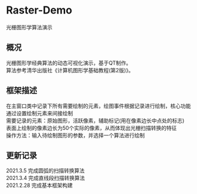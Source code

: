 # Raster-Demo
光栅图形学算法演示

## 概况
光栅图形学经典算法的动态可视化演示，基于QT制作。  
算法参考清华出版社《计算机图形学基础教程(第2版)》。  

## 框架描述
在主窗口类中记录下所有需要绘制的元素，绘图事件根据记录进行绘制，核心功能通过设置绘制元素来间接绘制  
需要记录的元素：原始图形，活跃像素，辅助标记(用在像素边长中点处的标志)  
表面上绘制的像素边长为50个实际的像素，从而体现出光栅扫描转换的特征  
操作方法：输入待绘制图形的参数，并选择一个算法进行绘制  

## 更新记录
2021.3.5 完成圆弧的扫描转换算法  
2021.3.4 完成直线段扫描转换算法  
2021.2.28 完成基本框架构建  
